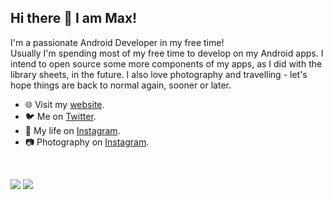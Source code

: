 ## Hi there 👋 I am Max! 

I'm a passionate Android Developer in my free time!<br />
Usually I'm spending most of my free time to develop on my Android apps. I intend to open source some more components of my apps, as I did with the library sheets, in the future. I also love photography and travelling - let's hope things are back to normal again, sooner or later.

- 🌐 Visit my [website](https://maxkeppeler.com/).
- 🐦 Me on [Twitter](https://twitter.com/MaxKeppeler).
- 🧍 My life on [Instagram](https://www.instagram.com/maximilian.keppeler).
- 📷 Photography on [Instagram](https://www.instagram.com/max.keppeler).

<br />
<p align = "start">
  <img src = "https://github-readme-stats.vercel.app/api?username=maxkeppeler&show_icons=true&theme=radical&line_height=27">
  <img src = "https://github-readme-stats.vercel.app/api/top-langs/?username=maxkeppeler&hide=css,java,html&theme=radical">
</p>

</details>

